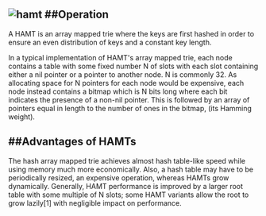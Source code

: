 ![hamt](http://i.imgur.com/LbtuEa0.png)
##**Operation**
---------------
A HAMT is an array mapped trie where the keys are first hashed in order to ensure an even distribution of keys and a constant key length.

In a typical implementation of HAMT's array mapped trie, each node contains a table with some fixed number N of slots with each slot containing either a nil pointer or a pointer to another node. N is commonly 32. As allocating space for N pointers for each node would be expensive, each node instead contains a bitmap which is N bits long where each bit indicates the presence of a non-nil pointer. This is followed by an array of pointers equal in length to the number of ones in the bitmap, (its Hamming weight).

##**Advantages of HAMTs**
-------------------------
The hash array mapped trie achieves almost hash table-like speed while using memory much more economically. Also, a hash table may have to be periodically resized, an expensive operation, whereas HAMTs grow dynamically. Generally, HAMT performance is improved by a larger root table with some multiple of N slots; some HAMT variants allow the root to grow lazily[1] with negligible impact on performance.
